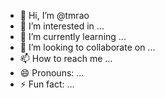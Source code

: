 - 👋 Hi, I’m @tmrao
- 👀 I’m interested in ...
- 🌱 I’m currently learning ...
- 💞️ I’m looking to collaborate on ...
- 📫 How to reach me ...
- 😄 Pronouns: ...
- ⚡ Fun fact: ...

<!---
tmrao/tmrao is a ✨ special ✨ repository because its `README.md` (this file) appears on your GitHub profile.
You can click the Preview link to take a look at your changes.
--->
